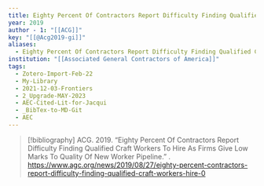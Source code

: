 ```yaml
---
title: Eighty Percent Of Contractors Report Difficulty Finding Qualified Craft Workers To Hire As Firms Give Low Marks To Quality Of New Worker Pipeline
year: 2019
author - 1: "[[ACG]]"
key: "[[@Acg2019-gi]]"
aliases:
  - Eighty Percent Of Contractors Report Difficulty Finding Qualified Craft Workers To Hire As Firms Give Low Marks To Quality Of New Worker Pipeline
institution: "[[Associated General Contractors of America]]"
tags:
  - Zotero-Import-Feb-22
  - My-Library
  - 2021-12-03-Frontiers
  - 2_Upgrade-MAY-2023
  - AEC-Cited-Lit-for-Jacqui
  - _BibTex-to-MD-Git
  - AEC
---
```


> [!bibliography]
> ACG. 2019. “Eighty Percent Of Contractors Report Difficulty Finding Qualified Craft Workers To Hire As Firms Give Low Marks To Quality Of New Worker Pipeline.” . https://www.agc.org/news/2019/08/27/eighty-percent-contractors-report-difficulty-finding-qualified-craft-workers-hire-0